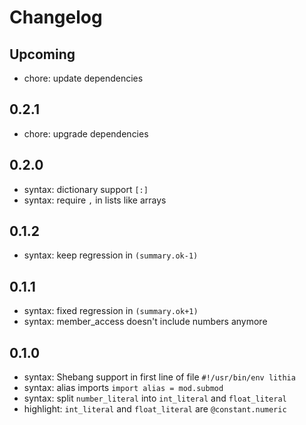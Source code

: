 # Changelog

## Upcoming

- chore: update dependencies

## 0.2.1

- chore: upgrade dependencies

## 0.2.0

- syntax: dictionary support `[:]`
- syntax: require `,` in lists like arrays

## 0.1.2

- syntax: keep regression in `(summary.ok-1)`

## 0.1.1

- syntax: fixed regression in `(summary.ok+1)`
- syntax: member_access doesn't include numbers anymore

## 0.1.0

- syntax: Shebang support in first line of file `#!/usr/bin/env lithia`
- syntax: alias imports `import alias = mod.submod`
- syntax: split `number_literal` into `int_literal` and `float_literal`
- highlight: `int_literal` and `float_literal` are `@constant.numeric`

